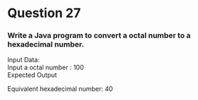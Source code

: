 # Question 27

### Write a Java program to convert a octal number to a hexadecimal number.
Input Data:  
Input a octal number : 100  
Expected Output  

Equivalent hexadecimal number: 40